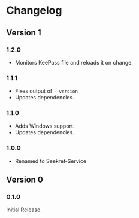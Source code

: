 # Changelog

## Version 1

### 1.2.0

* Monitors KeePass file and reloads it on change.

### 1.1.1

* Fixes output of `--version`
* Updates dependencies.

### 1.1.0

* Adds Windows support.
* Updates dependencies.

### 1.0.0

* Renamed to Seekret-Service

## Version 0

### 0.1.0

Initial Release.

